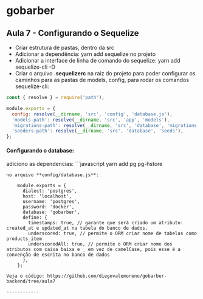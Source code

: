 # gobarber
## Aula 7 - Configurando o Sequelize

- Criar estrutura de pastas, dentro da src
- Adicionar a dependência: yarn add sequelize no projeto
- Adicionar a interface de linha de comando do sequelize: yarn add sequelize-cli -D
- Criar o arquivo **.sequelizerc** na raiz do projeto para poder configurar os caminhos para as pastas de models, config, para rodar os comandos sequelize-cli:

```javascript
const { resolve } = require('path');

module.exports = {
  config: resolve(__dirname, 'src', 'config', 'database.js'),
  'models-path': resolve(__dirname, 'src', 'app', 'models'),
  'migrations-path': resolve(__dirname, 'src', 'database', 'migrations'),
  'seeders-path': resolve(__dirname, 'src', 'database', 'seeds'),
};
```

#### Configurando o database:

adiciono as dependencias: ```javascript
yarn add pg pg-hstore
```
no arquivo **config/database.js**:

    module.exports = {
      dialect: 'postgres',
      host: 'localhost',
      username: 'postgres',
      password: 'docker',
      database: 'gobarber',
      define: {
        timestamps: true, // garante que será criado um atributo: created_at e updated_at na tabela do banco de dados.
        underscored: true, // permite o ORM criar nome de tabelas como products_item
        underscoredAll: true, // permite o ORM criar nome dos atributos com caixa baixa e _ em vez de camelCase, pois esse é a convenção de escrita no banco de dados
      },
    };

Veja o código: https://github.com/diegovalemoreno/gobarber-backend/tree/aula7

------------
